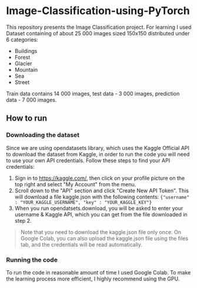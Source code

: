 # Image-Classification-using-PyTorch
This repository presents the Image Classification project. For learning I used Dataset containing of about 25 000 images sized 150x150 distributed under 6 categories:
- Buildings
- Forest
- Glacier
- Mountain
- Sea
- Street

Train data contains 14 000 images, test data - 3 000 images, prediction data - 7 000 images.

## How to run
### Downloading the dataset
Since we are using opendatasets library, which uses the Kaggle Official API to download the dataset from Kaggle, in order to run the code you will need to use your own API credentials. Follow these steps to find your API credentials:
1. Sign in to https://kaggle.com/, then click on your profile picture on the top right and select "My Account" from the menu.
2. Scroll down to the "API" section and click "Create New API Token". This will download a file kaggle.json with the following contents:
```{"username" : "YOUR_KAGGLE_USERNAME", "key" : "YOUR_KAGGLE_KEY"}```
3. When you run opendatsets.download, you will be asked to enter your username & Kaggle API, which you can get from the file downloaded in step 2.
> Note that you need to download the kaggle.json file only once. On Google Colab, you can also upload the kaggle.json file using the files tab, and the credentials will be read automatically.

### Running the code
To run the code in reasonable amount of time I used Google Colab. To make the learning process more efficient, I highly recommend using the GPU.

